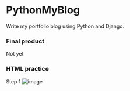 # PythonMyBlog
Write my portfolio blog using Python and Django.

### Final product

Not yet

### HTML practice

Step 1
![image](https://user-images.githubusercontent.com/34413373/79036803-a5b56d00-7c06-11ea-87cb-476fe19e4123.png)